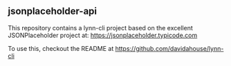 ## jsonplaceholder-api

This repository contains a lynn-cli project based on the excellent JSONPlaceholder project at:
https://jsonplaceholder.typicode.com

To use this, checkout the README at https://github.com/davidahouse/lynn-cli
